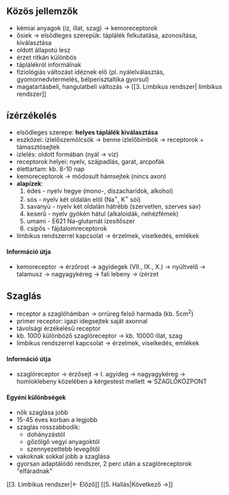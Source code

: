 ## Közös jellemzők
- kémiai anyagok (íz, illat, szag) $\to$ kemoreceptorok
- ősiek $\to$ elsődleges szerepük: táplálék felkutatása, azonosítása, kiválasztása
- oldott állapotú lesz
- érzet ritkán különbös
- táplálékról informálnak
- fiziológiás változást idéznek elő (pl. nyálelválasztás, gyomornedvtermelés, bélperisztaltika gyorsul)
- magatartásbeli, hangulatbeli változás $\to$ [[3. Limbikus rendszer| limbikus rendszer]]


## ízérzékelés
- elsődleges szerepe: **helyes táplálék kiválasztása**
- eszközei: ízlelőszemölcsök $\to$ benne ízlelőbimbók $\to$ receptorok + támasztósejtek
- ízlelés: oldott formában (nyál $\to$ víz)
- receptorok helyei: nyelv, szájpadlás, garat, arcpofák
- élettartam: kb. 8-10 nap
- kemoreceptorok $\to$ módosult hámsejtek (nincs axon)
- **alapízek**:
	1. édes - nyelv hegye (mono-, diszacharidok, alkohol)
	2. sós - nyelv két oldalán elöl (Na$^+$, K$^+$ sói)
	3. savanyú - nyelv két oldalán hátrébb (szervetlen, szerves sav)
	4. keserű - nyelv gyökén hátul (alkaloidák, nehézfémek)
	5. umami - E621 Na-glutamát ízesítőszer
	6. csípős - fájdalomreceptorok
- limbikus rendszerrel kapcsolat $\to$ érzelmek, viselkedés, emlékek
#### Információ útja
- kemoreceptor $\to$ érzőrost $\to$ agyidegek (VII., IX., X.) $\to$ nyúltvelő $\to$ talamusz $\to$ nagyagykéreg $\to$ fali lebeny $\to$ ízérzet


## Szaglás
- receptor a szaglóhámban $\to$ orrüreg felső harmada (kb. 5cm$^2$)
- primer receptor: igazi idegsejtek saját axonnal
- távolsági érzékelésű receptor
- kb. 1000 különböző szaglóreceptor $\to$ kb. 10000 illat, szag
- limbikus rendszerrel kapcsolat $\to$ érzelmek, viselkedés, emlékek
#### Információ útja
- szaglóreceptor $\to$ érzősejt $\to$ I. agyideg $\to$ nagyagykéreg $\to$ homloklebeny közelében a kérgestest mellett $\Rightarrow$ SZAGLÓKÖZPONT
#### Egyéni különbségek
- nők szaglása jobb
- 15-45 éves korban a legjobb
- szaglás rosszabbodik:
	- dohányzástól
	- gőzölgő vegyi anyagoktól
	- szennyezettebb levegőtől
- vakoknak sokkal jobb a szaglása
- gyorsan adaptálódó rendszer, 2 perc után a szaglóreceptorok "elfáradnak"

[[3. Limbikus rendszer|← Előző]]
[[5. Hallás|Következő →]]